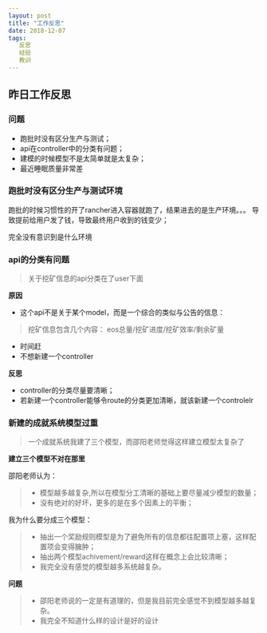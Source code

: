 ```yaml
---
layout: post
title: "工作反思"
date: 2018-12-07
tags:
   反思
   经验
   教训
---
```



## 昨日工作反思

### 问题

* 跑批时没有区分生产与测试；
* api在controller中的分类有问题；
* 建模的时候模型不是太简单就是太复杂；
* 最近睡眠质量非常差

### 跑批时没有区分生产与测试环境

跑批的时候习惯性的开了rancher进入容器就跑了，结果进去的是生产环境。。。
导致提前给用户发了钱，导致最终用户收到的钱变少；

完全没有意识到是什么环境

### api的分类有问题

> 关于挖矿信息的api分类在了user下面

**原因**

* 这个api不是关于某个model，而是一个综合的类似与公告的信息：
> 挖矿信息包含几个内容： eos总量/挖矿进度/挖矿效率/剩余矿量
* 时间赶
* 不想新建一个controller

**反思**
* controller的分类尽量要清晰；
* 若新建一个controller能够令route的分类更加清晰，就该新建一个controlelr

### 新建的成就系统模型过重
> 一个成就系统我建了三个模型，而邵阳老师觉得这样建立模型太复杂了

**建立三个模型不对在那里**

邵阳老师认为：
> * 模型越多越复杂,所以在模型分工清晰的基础上要尽量减少模型的数量；
> * 没有绝对的好坏，更多的是在多个因素上的平衡； 

我为什么要分成三个模型：

> * 抽出一个奖励规则模型是为了避免所有的信息都往配置项上塞，这样配置项会变得臃肿；
> * 抽出两个模型achivement/reward这样在概念上会比较清晰；
> * 我完全没有感觉的模型越多系统越复杂。

**问题**
> * 邵阳老师说的一定是有道理的，但是我目前完全感觉不到模型越多越复杂。
> * 我完全不知道什么样的设计是好的设计


